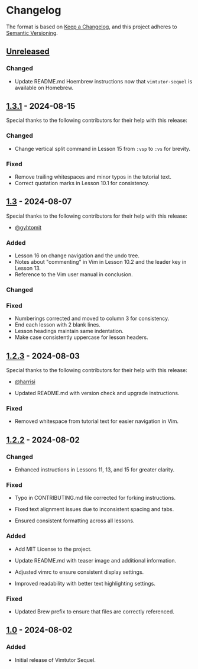 # Changelog

The format is based on [Keep a Changelog](https://keepachangelog.com/en/1.1.0/),
and this project adheres to [Semantic Versioning](https://semver.org/spec/v2.0.0.html).

## [Unreleased]

### Changed

- Update README.md Hoembrew instructions now that `vimtutor-sequel` is available on Homebrew.

## [1.3.1] - 2024-08-15

Special thanks to the following contributors for their help with this release:

### Changed

- Change vertical split command in Lesson 15 from `:vsp` to `:vs` for brevity.

### Fixed

- Remove trailing whitespaces and minor typos in the tutorial text.
- Correct quotation marks in Lesson 10.1 for consistency.

## [1.3] - 2024-08-07

Special thanks to the following contributors for their help with this release:

- [@gyhtomit](https://github.com/gyhtomit)

### Added

- Lesson 16 on change navigation and the undo tree.
- Notes about "commenting" in Vim in Lesson 10.2 and the leader key in Lesson 13.
- Reference to the Vim user manual in conclusion.

### Changed

### Fixed
- Numberings corrected and moved to column 3 for consistency.
- End each lesson with 2 blank lines.
- Lesson headings maintain same indentation.
- Make case consistently uppercase for lesson headers.

## [1.2.3] - 2024-08-03
Special thanks to the following contributors for their help with this release:

- [@harrisi](https://github.com/harrisi)




- Updated README.md with version check and upgrade instructions.

### Fixed

- Removed whitespace from tutorial text for easier navigation in Vim.
## [1.2.2] - 2024-08-02

### Changed

- Enhanced instructions in Lessons 11, 13, and 15 for greater clarity.

### Fixed

- Typo in CONTRIBUTING.md file corrected for forking instructions.


- Fixed text alignment issues due to inconsistent spacing and tabs.
- Ensured consistent formatting across all lessons.


### Added

- Add MIT License to the project.
- Update README.md with teaser image and additional information.

- Adjusted vimrc to ensure consistent display settings.
- Improved readability with better text highlighting settings.

### Fixed
- Updated Brew prefix to ensure that files are correctly referenced.

## [1.0] - 2024-08-02

### Added

- Initial release of Vimtutor Sequel.

[Unreleased]: https://github.com/micahkepe/vimtutor-sequel/compare/v1.3.1...HEAD
[1.3.1]: https://github.com/micahkepe/vimtutor-sequel/compare/v1.3...v1.3.1
[1.3]: https://github.com/micahkepe/vimtutor-sequel/compare/v1.2.3...v1.3
[1.2.3]: https://github.com/micahkepe/vimtutor-sequel/compare/v1.2.2...v1.2.3
[1.2.2]: https://github.com/micahkepe/vimtutor-sequel/compare/v1.2.1...v1.2.2
[1.2.1]: https://github.com/micahkepe/vimtutor-sequel/compare/v1.2...v1.2.1
[1.2]: https://github.com/micahkepe/vimtutor-sequel/compare/v1.1...v1.2
[1.1]: https://github.com/micahkepe/vimtutor-sequel/compare/v1.0...v1.1
[1.0]: https://github.com/micahkepe/vimtutor-sequel/releases/tag/v1.0
